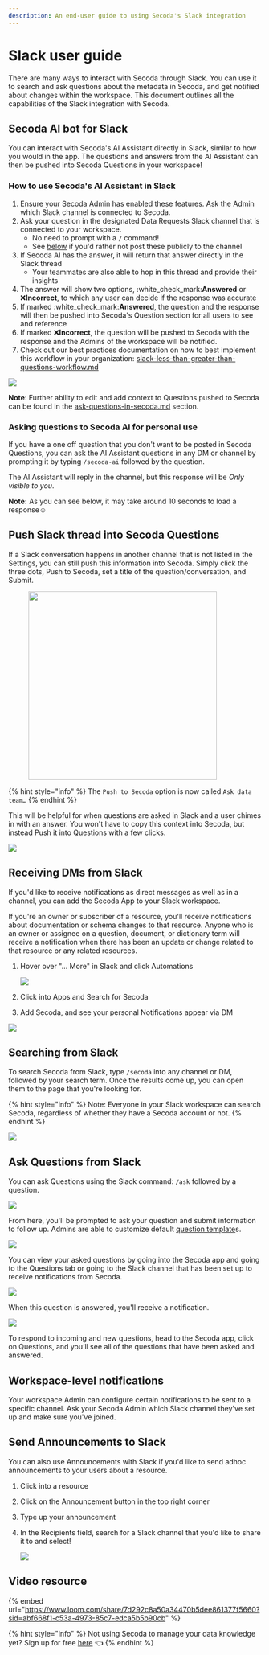 ```yaml
---
description: An end-user guide to using Secoda's Slack integration
---
```


# Slack user guide

There are many ways to interact with Secoda through Slack. You can use it to search and ask questions about the metadata in Secoda, and get notified about changes within the workspace. This document outlines all the capabilities of the Slack integration with Secoda.

## Secoda AI bot for Slack

You can interact with Secoda's AI Assistant directly in Slack, similar to how you would in the app. The questions and answers from the AI Assistant can then be pushed into Secoda Questions in your workspace!&#x20;

### How to use Secoda's AI Assistant in Slack

1. Ensure your Secoda Admin has enabled these features. Ask the Admin which Slack channel is connected to Secoda.
2. Ask your question in the designated Data Requests Slack channel that is connected to your workspace.
   * No need to prompt with a `/` command!
   * See [below](slack-user-guide.md#asking-questions-for-personal-use) if you'd rather not post these publicly to the channel
3. If Secoda AI has the answer, it will return that answer directly in the Slack thread
   * Your teammates are also able to hop in this thread and provide their insights
4. The answer will show two options, :white\_check\_mark:**Answered** or :x:**Incorrect**, to which any user can decide if the response was accurate
5. If marked :white\_check\_mark:**Answered**, the question and the response will then be pushed into Secoda's Question section for all users to see and reference
6. If marked :x:**Incorrect**, the question will be pushed to Secoda with the response and the Admins of the workspace will be notified.&#x20;
7. Check out our best practices documentation on how to best implement this workflow in your organization: [slack-less-than-greater-than-questions-workflow.md](../../best-practices/slack-less-than-greater-than-questions-workflow.md "mention")

![](https://secoda-public-media-assets.s3.amazonaws.com/Slack%20AI_2%20\(2\).gif)

**Note**: Further ability to edit and add context to Questions pushed to Secoda can be found in the [ask-questions-in-secoda.md](../../features/ask-questions-in-secoda.md "mention") section.

### Asking questions to Secoda AI for personal use

If you have a one off question that you don't want to be posted in Secoda Questions, you can ask the AI Assistant questions in any DM or channel by prompting it by typing `/secoda-ai` followed by the question.

The AI Assistant will reply in the channel, but this response will be _Only visible to you_.

**Note:** As you can see below, it may take around 10 seconds to load a response:relaxed:

## Push Slack thread into Secoda Questions

If a Slack conversation happens in another channel that is not listed in the Settings, you can still push this information into Secoda. Simply click the three dots, Push to Secoda, set a title of the question/conversation, and Submit.

<figure><img src="https://secoda-public-media-assets.s3.amazonaws.com/737f8cfc-3e97-42e3-b138-e007978a1c81.png" alt="" width="375"><figcaption></figcaption></figure>

{% hint style="info" %}
The `Push to Secoda` option is now called `Ask data team…`&#x20;
{% endhint %}

This will be helpful for when questions are asked in Slack and a user chimes in with an answer. You won't have to copy this context into Secoda, but instead Push it into Questions with a few clicks.

![](https://secoda-public-media-assets.s3.amazonaws.com/7f341f05-88a4-45b6-a915-5ce137c8567a.gif)

## Receiving DMs from Slack

If you'd like to receive notifications as direct messages as well as in a channel, you can add the Secoda App to your Slack workspace.

If you're an owner or subscriber of a resource, you'll receive notifications about documentation or schema changes to that resource. Anyone who is an owner or assignee on a question, document, or dictionary term will receive a notification when there has been an update or change related to that resource or any related resources.

1.  Hover over "... More" in Slack and click Automations

    ![](https://secoda-public-media-assets.s3.amazonaws.com/3d0b7db2-adbb-458f-a15d-0a0713fcc387.png)
2. Click into Apps and Search for Secoda
3. Add Secoda, and see your personal Notifications appear via DM

![](https://secoda-public-media-assets.s3.amazonaws.com/Screenshot%202023-05-18%20at%2012.24.58%20PM.png)

## Searching from Slack

To search Secoda from Slack, type `/secoda` into any channel or DM, followed by your search term. Once the results come up, you can open them to the page that you're looking for.

{% hint style="info" %}
Note: Everyone in your Slack workspace can search Secoda, regardless of whether they have a Secoda account or not.
{% endhint %}

![](https://secoda-public-media-assets.s3.amazonaws.com/askslack%20\(1\)%20\(1\)%20\(1\).gif)

## Ask Questions from Slack

You can ask Questions using the Slack command: `/ask` followed by a question.

![](https://secoda-public-media-assets.s3.amazonaws.com/Screen%20Shot%202022-04-09%20at%202.08.29%20PM%20\(1\)%20\(1\)%20\(1\)%20\(1\)%20\(1\)%20\(1\)%20\(1\).png)

From here, you'll be prompted to ask your question and submit information to follow up. Admins are able to customize default [question template](../../resource-and-metadata-management/add-documentation/templates.md)s.

![](https://secoda-public-media-assets.s3.amazonaws.com/Screen%20Shot%202022-04-09%20at%202.09.20%20PM.png)

You can view your asked questions by going into the Secoda app and going to the Questions tab or going to the Slack channel that has been set up to receive notifications from Secoda.

![](https://secoda-public-media-assets.s3.amazonaws.com/Screen%20Shot%202022-04-09%20at%202.09.34%20PM.png)

When this question is answered, you'll receive a notification.

![](https://secoda-public-media-assets.s3.amazonaws.com/Screen%20Shot%202022-04-09%20at%202.10.05%20PM%20\(1\).png)

To respond to incoming and new questions, head to the Secoda app, click on Questions, and you’ll see all of the questions that have been asked and answered.

## Workspace-level notifications

Your workspace Admin can configure certain notifications to be sent to a specific channel. Ask your Secoda Admin which Slack channel they've set up and make sure you've joined.

## Send Announcements to Slack

You can also use Announcements with Slack if you'd like to send adhoc announcements to your users about a resource.

1. Click into a resource
2. Click on the Announcement button in the top right corner
3. Type up your announcement
4.  In the Recipients field, search for a Slack channel that you'd like to share it to and select!

    ![](https://secoda-public-media-assets.s3.amazonaws.com/Kapture%202023-05-16%20at%2016.28.49.gif)

## Video resource

{% embed url="https://www.loom.com/share/7d292c8a50a34470b5dee861377f5660?sid=abf668f1-c53a-4973-85c7-edca5b5b90cb" %}

{% hint style="info" %}
Not using Secoda to manage your data knowledge yet? Sign up for free [here](https://app.secoda.co) 👈
{% endhint %}
